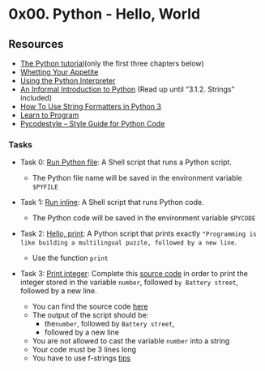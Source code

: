 # 0x00. Python - Hello, World
## Resources
+ [The Python tutorial](https://docs.python.org/3/tutorial/index.html)(only the first three chapters below)
+ [Whetting Your Appetite](https://docs.python.org/3/tutorial/appetite.html)
+ [Using the Python Interpreter](https://docs.python.org/3/tutorial/interpreter.html)
+ [An Informal Introduction to Python](https://docs.python.org/3/tutorial/introduction.html) (Read up until “3.1.2. Strings” included)
+ [How To Use String Formatters in Python 3](https://realpython.com/python-f-strings/)
+ [Learn to Program](https://www.youtube.com/playlist?list=PLGLfVvz_LVvTn3cK5e6LjhgGiSeVlIRwt)
+ [Pycodestyle – Style Guide for Python Code](https://pypi.org/project/pycodestyle/)

### Tasks
+ Task 0: [Run Python file](https://github.com/Hiluhree/alx-higher_level_programming/blob/master/0x00-python-hello_world/0-run): A Shell script that runs a Python script.

	- The Python file name will be saved in the environment variable ``$PYFILE``
+ Task 1: [Run inline](https://github.com/Hiluhree/alx-higher_level_programming/blob/master/0x00-python-hello_world/1-run_inline): A Shell script that runs Python code.

	- The Python code will be saved in the environment variable ``$PYCODE``
+ Task 2: [Hello, print](https://github.com/Hiluhree/alx-higher_level_programming/blob/master/0x00-python-hello_world/2-print.py): A Python script that prints exactly ``"Programming is like building a multilingual puzzle, followed by a new line``.

	- Use the function ``print``
+ Task 3: [Print integer](): Complete this [source code](https://github.com/alx-tools/0x00.py/blob/master/3-print_number.py) in order to print the integer stored in the variable ``number``, followed ``by Battery street``, followed by a new line.

	+ You can find the source code [here](https://github.com/alx-tools/0x00.py/blob/master/3-print_number.py)
	+ The output of the script should be:
		- the``number``, followed by ``Battery street``,
		- followed by a new line
	+ You are not allowed to cast the variable ``number`` into a string
	+ Your code must be 3 lines long
	+ You have to use f-strings [tips](https://realpython.com/python-f-strings/)
